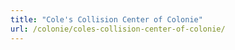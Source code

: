 ```yaml
---
title: "Cole's Collision Center of Colonie"
url: /colonie/coles-collision-center-of-colonie/
---
```

